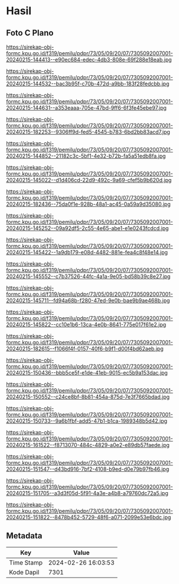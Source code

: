 # Hasil

## Foto C Plano

https://sirekap-obj-formc.kpu.go.id/f319/pemilu/pdpr/73/05/09/20/07/7305092007001-20240215-144413--e90ec684-edec-4db3-808e-69f288e18eab.jpg

https://sirekap-obj-formc.kpu.go.id/f319/pemilu/pdpr/73/05/09/20/07/7305092007001-20240215-144532--bac3b95f-c70b-472d-a9bb-183f28fedcbb.jpg

https://sirekap-obj-formc.kpu.go.id/f319/pemilu/pdpr/73/05/09/20/07/7305092007001-20240215-144631--a353eaaa-705e-47bd-9ff6-6f3fe45ebe97.jpg

https://sirekap-obj-formc.kpu.go.id/f319/pemilu/pdpr/73/05/09/20/07/7305092007001-20240215-182253--9306ff9d-fed5-4545-b783-6bd2bb83acd7.jpg

https://sirekap-obj-formc.kpu.go.id/f319/pemilu/pdpr/73/05/09/20/07/7305092007001-20240215-144852--21182c3c-5bf1-4e32-b72b-fa5a51edb8fa.jpg

https://sirekap-obj-formc.kpu.go.id/f319/pemilu/pdpr/73/05/09/20/07/7305092007001-20240215-145022--d1d406cd-22d9-492c-9a69-cfef5b9b620d.jpg

https://sirekap-obj-formc.kpu.go.id/f319/pemilu/pdpr/73/05/09/20/07/7305092007001-20240215-182436--75da0f1e-928b-48a1-ac45-0a59a9d35080.jpg

https://sirekap-obj-formc.kpu.go.id/f319/pemilu/pdpr/73/05/09/20/07/7305092007001-20240215-145252--09a92df5-2c55-4e65-abe1-e1e0243fcdcd.jpg

https://sirekap-obj-formc.kpu.go.id/f319/pemilu/pdpr/73/05/09/20/07/7305092007001-20240215-145422--1a9db179-e08d-4482-881e-fea4c8f48e14.jpg

https://sirekap-obj-formc.kpu.go.id/f319/pemilu/pdpr/73/05/09/20/07/7305092007001-20240215-145552--c7b37526-44fc-4a1a-9e05-bd58b39c8e27.jpg

https://sirekap-obj-formc.kpu.go.id/f319/pemilu/pdpr/73/05/09/20/07/7305092007001-20240215-145711--fd94a68b-f280-47ed-9e0b-bae9b9ae468b.jpg

https://sirekap-obj-formc.kpu.go.id/f319/pemilu/pdpr/73/05/09/20/07/7305092007001-20240215-145822--cc10e1b6-13ca-4e0b-8641-775e017f61e2.jpg

https://sirekap-obj-formc.kpu.go.id/f319/pemilu/pdpr/73/05/09/20/07/7305092007001-20240215-182615--f1066f4f-0157-40f6-b9f1-d00f4bd62aeb.jpg

https://sirekap-obj-formc.kpu.go.id/f319/pemilu/pdpr/73/05/09/20/07/7305092007001-20240215-150436--bbb5ce5f-e1de-41eb-9015-ec5b9a153dac.jpg

https://sirekap-obj-formc.kpu.go.id/f319/pemilu/pdpr/73/05/09/20/07/7305092007001-20240215-150552--c24ce8bf-8b81-454a-875d-7e3f7665bdad.jpg

https://sirekap-obj-formc.kpu.go.id/f319/pemilu/pdpr/73/05/09/20/07/7305092007001-20240215-150733--9a6b1fbf-add5-47b1-b1ca-1989348b5d42.jpg

https://sirekap-obj-formc.kpu.go.id/f319/pemilu/pdpr/73/05/09/20/07/7305092007001-20240215-161522--f8713070-484c-4829-a0e2-e89db57faede.jpg

https://sirekap-obj-formc.kpu.go.id/f319/pemilu/pdpr/73/05/09/20/07/7305092007001-20240215-151547--d43bd916-7bf2-4108-b9ed-d0e79b97fb46.jpg

https://sirekap-obj-formc.kpu.go.id/f319/pemilu/pdpr/73/05/09/20/07/7305092007001-20240215-151705--a3d3f05d-5f91-4a3e-a4b8-a79760dc72a5.jpg

https://sirekap-obj-formc.kpu.go.id/f319/pemilu/pdpr/73/05/09/20/07/7305092007001-20240215-151822--8478b452-5729-48f6-a071-2099e53e6bdc.jpg


## Metadata

| Key        | Value               |
| ---------- | ------------------- |
| Time Stamp | 2024-02-26 16:03:53 |
| Kode Dapil | 7301                |



